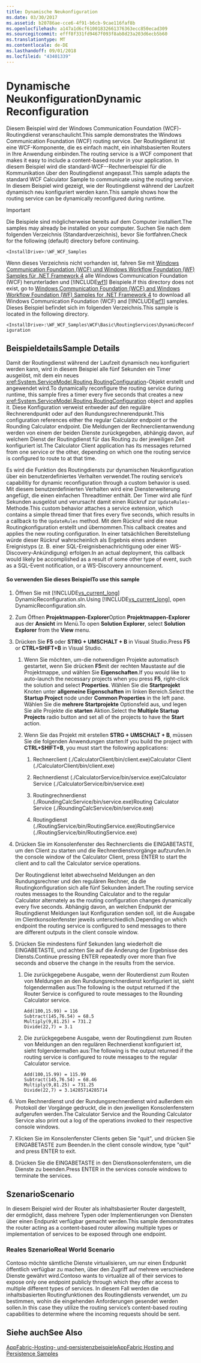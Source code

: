 ```yaml
---
title: Dynamische Neukonfiguration
ms.date: 03/30/2017
ms.assetid: b20786ae-cce6-4f91-b6cb-9cae116faf8b
ms.openlocfilehash: a147a1d6cf61001832661376363ecc850ecad309
ms.sourcegitcommit: efff8f331fd9467f093f8ab8d23a203d6ecb5b60
ms.translationtype: MT
ms.contentlocale: de-DE
ms.lasthandoff: 09/01/2018
ms.locfileid: "43401339"
---
```

# <a name="dynamic-reconfiguration"></a><span data-ttu-id="18bc5-102">Dynamische Neukonfiguration</span><span class="sxs-lookup"><span data-stu-id="18bc5-102">Dynamic Reconfiguration</span></span>
<span data-ttu-id="18bc5-103">Diesem Beispiel wird der Windows Communication Foundation (WCF)-Routingdienst veranschaulicht.</span><span class="sxs-lookup"><span data-stu-id="18bc5-103">This sample demonstrates the Windows Communication Foundation (WCF) routing service.</span></span> <span data-ttu-id="18bc5-104">Der Routingdienst ist eine WCF-Komponente, die es einfach macht, ein inhaltsbasierten Routers in Ihre Anwendung einbinden.</span><span class="sxs-lookup"><span data-stu-id="18bc5-104">The routing service is a WCF component that makes it easy to include a content-based router in your application.</span></span> <span data-ttu-id="18bc5-105">In diesem Beispiel wird die standard-WCF--Rechnerbeispiel für die Kommunikation über den Routingdienst angepasst.</span><span class="sxs-lookup"><span data-stu-id="18bc5-105">This sample adapts the standard WCF Calculator Sample to communicate using the routing service.</span></span> <span data-ttu-id="18bc5-106">In diesem Beispiel wird gezeigt, wie der Routingdienst während der Laufzeit dynamisch neu konfiguriert werden kann.</span><span class="sxs-lookup"><span data-stu-id="18bc5-106">This sample shows how the routing service can be dynamically reconfigured during runtime.</span></span>  
  
> [!IMPORTANT]
>  <span data-ttu-id="18bc5-107">Die Beispiele sind möglicherweise bereits auf dem Computer installiert.</span><span class="sxs-lookup"><span data-stu-id="18bc5-107">The samples may already be installed on your computer.</span></span> <span data-ttu-id="18bc5-108">Suchen Sie nach dem folgenden Verzeichnis (Standardverzeichnis), bevor Sie fortfahren.</span><span class="sxs-lookup"><span data-stu-id="18bc5-108">Check for the following (default) directory before continuing.</span></span>  
>   
>  `<InstallDrive>:\WF_WCF_Samples`  
>   
>  <span data-ttu-id="18bc5-109">Wenn dieses Verzeichnis nicht vorhanden ist, fahren Sie mit [Windows Communication Foundation (WCF) und Windows Workflow Foundation (WF) Samples für .NET Framework 4](https://go.microsoft.com/fwlink/?LinkId=150780) alle Windows Communication Foundation (WCF) herunterladen und [!INCLUDE[wf1](../../../../includes/wf1-md.md)] Beispiele.</span><span class="sxs-lookup"><span data-stu-id="18bc5-109">If this directory does not exist, go to [Windows Communication Foundation (WCF) and Windows Workflow Foundation (WF) Samples for .NET Framework 4](https://go.microsoft.com/fwlink/?LinkId=150780) to download all Windows Communication Foundation (WCF) and [!INCLUDE[wf1](../../../../includes/wf1-md.md)] samples.</span></span> <span data-ttu-id="18bc5-110">Dieses Beispiel befindet sich im folgenden Verzeichnis.</span><span class="sxs-lookup"><span data-stu-id="18bc5-110">This sample is located in the following directory.</span></span>  
>   
>  `<InstallDrive>:\WF_WCF_Samples\WCF\Basic\RoutingServices\DynamicReconfiguration`  
  
## <a name="sample-details"></a><span data-ttu-id="18bc5-111">Beispieldetails</span><span class="sxs-lookup"><span data-stu-id="18bc5-111">Sample Details</span></span>  
 <span data-ttu-id="18bc5-112">Damit der Routingdienst während der Laufzeit dynamisch neu konfiguriert werden kann, wird in diesem Beispiel alle fünf Sekunden ein Timer ausgelöst, mit dem ein neues <xref:System.ServiceModel.Routing.RoutingConfiguration>-Objekt erstellt und angewendet wird.</span><span class="sxs-lookup"><span data-stu-id="18bc5-112">To dynamically reconfigure the routing service during runtime, this sample fires a timer every five seconds that creates a new <xref:System.ServiceModel.Routing.RoutingConfiguration> object and applies it.</span></span> <span data-ttu-id="18bc5-113">Diese Konfiguration verweist entweder auf den reguläre Rechnerendpunkt oder auf den Rundungsrechnerendpunkt.</span><span class="sxs-lookup"><span data-stu-id="18bc5-113">This configuration references either the regular Calculator endpoint or the Rounding Calculator endpoint.</span></span> <span data-ttu-id="18bc5-114">Die Meldungen der Rechnerclientanwendung werden von einem der beiden Dienste zurückgegeben, abhängig davon, auf welchem Dienst der Routingdienst für das Routing zu der jeweiligen Zeit konfiguriert ist.</span><span class="sxs-lookup"><span data-stu-id="18bc5-114">The Calculator Client application has its messages returned from one service or the other, depending on which one the routing service is configured to route to at that time.</span></span>  
  
 <span data-ttu-id="18bc5-115">Es wird die Funktion des Routingdiensts zur dynamischen Neukonfiguration über ein benutzerdefiniertes Verhalten verwendet.</span><span class="sxs-lookup"><span data-stu-id="18bc5-115">The routing service’s capabilitiy for dynamic reconfiguration through a custom behavior is used.</span></span> <span data-ttu-id="18bc5-116">Mit diesem benutzerdefinierten Verhalten wird eine Diensterweiterung angefügt, die einen einfachen Threadtimer enthält. Der Timer wird alle fünf Sekunden ausgelöst und verursacht damit einen Rückruf zur `UpdateRules`-Methode.</span><span class="sxs-lookup"><span data-stu-id="18bc5-116">This custom behavior attaches a service extension, which contains a simple thread timer that fires every five seconds, which results in a callback to the `UpdateRules` method.</span></span> <span data-ttu-id="18bc5-117">Mit dem Rückruf wird die neue Routingkonfiguration erstellt und übernommen.</span><span class="sxs-lookup"><span data-stu-id="18bc5-117">This callback creates and applies the new routing configuration.</span></span> <span data-ttu-id="18bc5-118">In einer tatsächlichen Bereitstellung würde dieser Rückruf wahrscheinlich als Ergebnis eines anderen Ereignistyps (z. B. einer SQL-Ereignisbenachrichtigung oder einer WS-Discovery-Ankündigung) erfolgen.</span><span class="sxs-lookup"><span data-stu-id="18bc5-118">In an actual deployment, this callback would likely be accomplished as a result of some other type of event, such as a SQL-Event notification, or a WS-Discovery announcement.</span></span>  
  
#### <a name="to-use-this-sample"></a><span data-ttu-id="18bc5-119">So verwenden Sie dieses Beispiel</span><span class="sxs-lookup"><span data-stu-id="18bc5-119">To use this sample</span></span>  
  
1.  <span data-ttu-id="18bc5-120">Öffnen Sie mit [!INCLUDE[vs_current_long](../../../../includes/vs-current-long-md.md)] DynamicReconfiguration.sln.</span><span class="sxs-lookup"><span data-stu-id="18bc5-120">Using [!INCLUDE[vs_current_long](../../../../includes/vs-current-long-md.md)], open DynamicReconfiguration.sln.</span></span>  
  
2.  <span data-ttu-id="18bc5-121">Zum Öffnen **Projektmappen-Explorer**Option **Projektmappen-Explorer** aus der **Ansicht** im Menü.</span><span class="sxs-lookup"><span data-stu-id="18bc5-121">To open **Solution Explorer**, select **Solution Explorer** from the **View** menu.</span></span>  
  
3.  <span data-ttu-id="18bc5-122">Drücken Sie **F5** oder **STRG + UMSCHALT + B** in Visual Studio.</span><span class="sxs-lookup"><span data-stu-id="18bc5-122">Press **F5** or **CTRL+SHIFT+B** in Visual Studio.</span></span>  
  
    1.  <span data-ttu-id="18bc5-123">Wenn Sie möchten, um-die notwendigen Projekte automatisch gestartet, wenn Sie drücken **F5**mit der rechten Maustaste auf die Projektmappe, und wählen Sie **Eigenschaften**.</span><span class="sxs-lookup"><span data-stu-id="18bc5-123">If you would like to auto-launch the necessary projects when you press **F5**, right-click the solution and select **Properties**.</span></span> <span data-ttu-id="18bc5-124">Wählen Sie die **Startprojekt** Knoten unter **allgemeine Eigenschaften** im linken Bereich.</span><span class="sxs-lookup"><span data-stu-id="18bc5-124">Select the **Startup Project** node under **Common Properties** in the left pane.</span></span> <span data-ttu-id="18bc5-125">Wählen Sie die **mehrere Startprojekte** Optionsfeld aus, und legen Sie alle Projekte die **starten** Aktion.</span><span class="sxs-lookup"><span data-stu-id="18bc5-125">Select the **Multiple Startup Projects**  radio button and set all of the projects to have the **Start** action.</span></span>  
  
    2.  <span data-ttu-id="18bc5-126">Wenn Sie das Projekt mit erstellen **STRG + UMSCHALT + B**, müssen Sie die folgenden Anwendungen starten:</span><span class="sxs-lookup"><span data-stu-id="18bc5-126">If you build the project with **CTRL+SHIFT+B**, you must start the following applications:</span></span>  
  
        1.  <span data-ttu-id="18bc5-127">Rechnerclient (./CalculatorClient/bin/client.exe)</span><span class="sxs-lookup"><span data-stu-id="18bc5-127">Calculator Client (./CalculatorClient/bin/client.exe)</span></span>  
  
        2.  <span data-ttu-id="18bc5-128">Rechnerdienst (./CalculatorService/bin/service.exe)</span><span class="sxs-lookup"><span data-stu-id="18bc5-128">Calculator Service (./CalculatorService/bin/service.exe)</span></span>  
  
        3.  <span data-ttu-id="18bc5-129">Routingrechnerdienst (./RoundingCalcService/bin/service.exe)</span><span class="sxs-lookup"><span data-stu-id="18bc5-129">Routing Calculator Service (./RoundingCalcService/bin/service.exe)</span></span>  
  
        4.  <span data-ttu-id="18bc5-130">Routingdienst (./RoutingService/bin/RoutingService.exe)</span><span class="sxs-lookup"><span data-stu-id="18bc5-130">RoutingService (./RoutingService/bin/RoutingService.exe)</span></span>  
  
4.  <span data-ttu-id="18bc5-131">Drücken Sie im Konsolenfenster des Rechnerclients die EINGABETASTE, um den Client zu starten und die Rechnerdienstvorgänge aufzurufen.</span><span class="sxs-lookup"><span data-stu-id="18bc5-131">In the console window of the Calculator Client, press ENTER to start the client and to call the Calculator service operations.</span></span>  
  
     <span data-ttu-id="18bc5-132">Der Routingdienst leitet abwechselnd Meldungen an den Rundungsrechner und den regulären Rechner, da die Routingkonfiguration sich alle fünf Sekunden ändert.</span><span class="sxs-lookup"><span data-stu-id="18bc5-132">The routing service routes messages to the Rounding Calculator and to the regular Calculator alternately as the routing configuration changes dynamically every five seconds.</span></span> <span data-ttu-id="18bc5-133">Abhängig davon, an welchen Endpunkt der Routingdienst Meldungen laut Konfiguration senden soll, ist die Ausgabe im Clientkonsolenfenster jeweils unterschiedlich.</span><span class="sxs-lookup"><span data-stu-id="18bc5-133">Depending on which endpoint the routing service is configured to send messages to there are different outputs in the client console window.</span></span>  
  
5.  <span data-ttu-id="18bc5-134">Drücken Sie mindestens fünf Sekunden lang wiederholt die EINGABETASTE, und achten Sie auf die Änderung der Ergebnisse des Diensts.</span><span class="sxs-lookup"><span data-stu-id="18bc5-134">Continue pressing ENTER repeatedly over more than five seconds and observe the change in the results from the service.</span></span>  
  
    1.  <span data-ttu-id="18bc5-135">Die zurückgegebene Ausgabe, wenn der Routerdienst zum Routen von Meldungen an den Rundungsrechnerdienst konfiguriert ist, sieht folgendermaßen aus:</span><span class="sxs-lookup"><span data-stu-id="18bc5-135">The following is the output returned if the Router Service is configured to route messages to the Rounding Calculator service.</span></span>  
  
        ```Output  
        Add(100,15.99) = 116  
        Subtract(145,76.54) = 68.5  
        Multiply(9,81.25) = 731.2  
        Divide(22,7) = 3.1  
        ```  
  
    2.  <span data-ttu-id="18bc5-136">Die zurückgegebene Ausgabe, wenn der Routingdienst zum Routen von Meldungen an den regulären Rechnerdienst konfiguriert ist, sieht folgendermaßen aus:</span><span class="sxs-lookup"><span data-stu-id="18bc5-136">The following is the output returned if the routing service is configured to route messages to the regular Calculator service.</span></span>  
  
        ```Output  
        Add(100,15.99) = 115.99  
        Subtract(145,76.54) = 68.46  
        Multiply(9,81.25) = 731.25  
        Divide(22,7) = 3.14285714285714  
        ```  
  
6.  <span data-ttu-id="18bc5-137">Vom Rechnerdienst und der Rundungsrechnerdienst wird außerdem ein Protokoll der Vorgänge gedruckt, die in den jeweiligen Konsolenfenstern aufgerufen werden.</span><span class="sxs-lookup"><span data-stu-id="18bc5-137">The Calculator Service and the Rounding Calculator Service also print out a log of the operations invoked to their respective console windows.</span></span>  
  
7.  <span data-ttu-id="18bc5-138">Klicken Sie im Konsolenfenster Clients geben Sie "quit", und drücken Sie EINGABETASTE zum Beenden.</span><span class="sxs-lookup"><span data-stu-id="18bc5-138">In the client console window, type "quit" and press ENTER to exit.</span></span>  
  
8.  <span data-ttu-id="18bc5-139">Drücken Sie die EINGABETASTE in den Dienstkonsolenfenstern, um die Dienste zu beenden.</span><span class="sxs-lookup"><span data-stu-id="18bc5-139">Press ENTER in the services console windows to terminate the services.</span></span>  
  
## <a name="scenario"></a><span data-ttu-id="18bc5-140">Szenario</span><span class="sxs-lookup"><span data-stu-id="18bc5-140">Scenario</span></span>  
 <span data-ttu-id="18bc5-141">In diesem Beispiel wird der Router als inhaltsbasierter Router dargestellt, der ermöglicht, dass mehrere Typen oder Implementierungen von Diensten über einen Endpunkt verfügbar gemacht werden.</span><span class="sxs-lookup"><span data-stu-id="18bc5-141">This sample demonstrates the router acting as a content-based router allowing multiple types or implementation of services to be exposed through one endpoint.</span></span>  
  
### <a name="real-world-scenario"></a><span data-ttu-id="18bc5-142">Reales Szenario</span><span class="sxs-lookup"><span data-stu-id="18bc5-142">Real World Scenario</span></span>  
 <span data-ttu-id="18bc5-143">Contoso möchte sämtliche Dienste virtualisieren, um nur einen Endpunkt öffentlich verfügbar zu machen, über den Zugriff auf mehrere verschiedene Dienste gewährt wird.</span><span class="sxs-lookup"><span data-stu-id="18bc5-143">Contoso wants to virtualize all of their services to expose only one endpoint publicly through which they offer access to multiple different types of services.</span></span> <span data-ttu-id="18bc5-144">In diesem Fall werden die inhaltsbasierten Routingfunktionen des Routingdiensts verwendet, um zu bestimmen, wohin die eingehenden Anforderungen gesendet werden sollen.</span><span class="sxs-lookup"><span data-stu-id="18bc5-144">In this case they utilize the routing service’s content-based routing capabilities to determine where the incoming requests should be sent.</span></span>  
  
## <a name="see-also"></a><span data-ttu-id="18bc5-145">Siehe auch</span><span class="sxs-lookup"><span data-stu-id="18bc5-145">See Also</span></span>  
 [<span data-ttu-id="18bc5-146">AppFabric-Hosting- und-persistenzbeispiele</span><span class="sxs-lookup"><span data-stu-id="18bc5-146">AppFabric Hosting and Persistence Samples</span></span>](https://go.microsoft.com/fwlink/?LinkId=193961)
